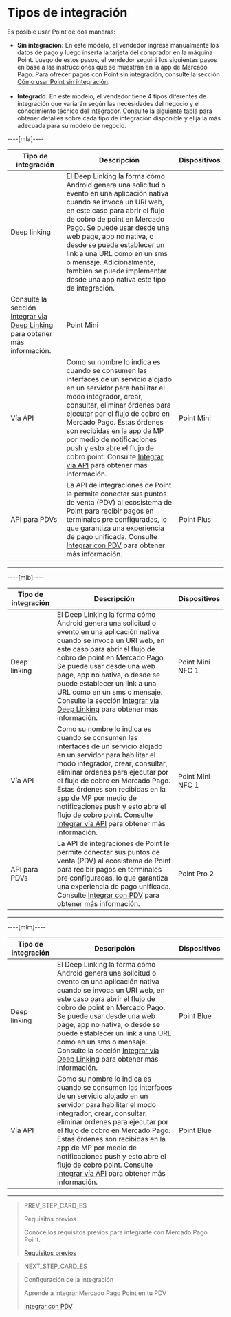 # Tipos de integración

Es posible usar Point de dos maneras:

* **Sin integración:** En este modelo, el vendedor ingresa manualmente los datos de pago y luego inserta la tarjeta del comprador en la máquina Point. Luego de estos pasos, el vendedor seguirá los siguientes pasos en base a las instrucciones que se muestran en la app de Mercado Pago. Para ofrecer pagos con Point sin integración, consulte la sección [Cómo usar Point sin integración](/developers/es/docs/mp-point/how-tos/how-to-use-point-without-integration).<br><br>
* **Integrado:** En este modelo, el vendedor tiene 4 tipos diferentes de integración que variarán según las necesidades del negocio y el conocimiento técnico del integrador. Consulte la siguiente tabla para obtener detalles sobre cada tipo de integración disponible y elija la más adecuada para su modelo de negocio.

----[mla]----

| Tipo de integración | Descripción | Dispositivos |
| --- | --- | --- |
| Deep linking | El Deep Linking la forma cómo Android genera una solicitud o evento en una aplicación nativa cuando se invoca un URI web, en este caso para abrir el flujo de cobro de point en Mercado Pago. Se puede usar desde una web page, app no nativa, o desde se puede establecer un link a una URL como en un sms o mensaje. Adicionalmente, también se puede implementar desde una app nativa este tipo de integración.
 Consulte la sección [Integrar via Deep Linking](/developers/es/docs/mp-point/integration-configuration/integrate-mobile-devices/integrate-via-deep-linking) para obtener más información. | Point Mini |
| Vía API | Como su nombre lo indica es cuando se consumen las  interfaces de un servicio alojado en un servidor para habilitar el modo integrador, crear, consultar, eliminar  órdenes para ejecutar por el flujo de cobro en Mercado Pago. Estas órdenes son recibidas en la app de MP por medio de notificaciones push y esto abre el flujo de cobro point. Consulte [Integrar via API](/developers/es/docs/mp-point/integration-configuration/integrate-mobile-devices/integrate-via-api) para obtener más información. | Point Mini |
| API para PDVs | La API de integraciones de Point le permite conectar sus puntos de venta (PDV) al ecosistema de Point para recibir pagos en terminales pre configuradas, lo que garantiza una experiencia de pago unificada. Consulte [Integrar con PDV](/developers/es/docs/mp-point/integration-configuration/integrate-with-pdv/introduction) para obtener más información. | Point Plus |

------------

----[mlb]----

| Tipo de integración | Descripción | Dispositivos |
| --- | --- | --- |
| Deep linking | El Deep Linking la forma cómo Android genera una solicitud o evento en una aplicación nativa cuando se invoca un URI web, en este caso para abrir el flujo de cobro de point en Mercado Pago. Se puede usar desde una web page, app no nativa, o desde se puede establecer un link a una URL como en un sms o mensaje. Consulte la sección [Integrar vía Deep Linking](/developers/es/docs/mp-point/integration-configuration/integrate-mobile-devices/integrate-via-deep-linking) para obtener más información. | Point Mini NFC 1 |
| Vía API | Como su nombre lo indica es cuando se consumen las  interfaces de un servicio alojado en un servidor para habilitar el modo integrador, crear, consultar, eliminar  órdenes para ejecutar por el flujo de cobro en Mercado Pago. Estas órdenes son recibidas en la app de MP por medio de notificaciones push y esto abre el flujo de cobro point. Consulte [Integrar vía API](/developers/es/docs/mp-point/integration-configuration/integrate-mobile-devices/integrate-via-api) para obtener más información. | Point Mini NFC 1 |
| API para PDVs | La API de integraciones de Point le permite conectar sus puntos de venta (PDV) al ecosistema de Point para recibir pagos en terminales pre configuradas, lo que garantiza una experiencia de pago unificada. Consulte [Integrar con PDV](/developers/es/docs/mp-point/integration-configuration/integrate-with-pdv/introduction) para obtener más información. | Point Pro 2  |

------------

----[mlm]----

| Tipo de integración | Descripción | Dispositivos |
| --- | --- | --- |
| Deep linking | El Deep Linking la forma cómo Android genera una solicitud o evento en una aplicación nativa cuando se invoca un URI web, en este caso para abrir el flujo de cobro de point en Mercado Pago. Se puede usar desde una web page, app no nativa, o desde se puede establecer un link a una URL como en un sms o mensaje. Consulte la sección [Integrar vía Deep Linking](/developers/es/docs/mp-point/integration-configuration/integrate-mobile-devices/integrate-via-deep-linking) para obtener más información. | Point Blue|
| Vía API | Como su nombre lo indica es cuando se consumen las  interfaces de un servicio alojado en un servidor para habilitar el modo integrador, crear, consultar, eliminar  órdenes para ejecutar por el flujo de cobro en Mercado Pago. Estas órdenes son recibidas en la app de MP por medio de notificaciones push y esto abre el flujo de cobro point. Consulte [Integrar vía API](/developers/es/docs/mp-point/integration-configuration/integrate-mobile-devices/integrate-via-api) para obtener más información. | Point Blue |

------------

> PREV_STEP_CARD_ES
>
> Requisitos previos
>
> Conoce los requisitos previos para integrarte con Mercado Pago Point.
>
> [Requisitos previos](/developers/es/docs/mp-point/prerequisites)


> NEXT_STEP_CARD_ES
>
> Configuración de la integración
>
> Aprende a integrar Mercado Pago Point en tu PDV
>
> [Integrar con PDV](/developers/es/docs/mp-point/integration-configuration/integrate-with-pdv/introduction)